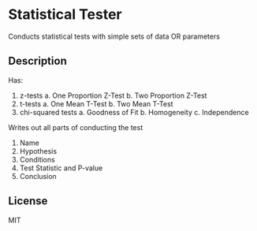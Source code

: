 # Statistical Tester

Conducts statistical tests with simple sets of data OR parameters

## Description

Has:
1. z-tests
  a. One Proportion Z-Test
  b. Two Proportion Z-Test
2. t-tests
  a. One Mean T-Test
  b. Two Mean T-Test
3. chi-squared tests
  a. Goodness of Fit
  b. Homogeneity
  c. Independence

Writes out all parts of conducting the test
1. Name
2. Hypothesis
3. Conditions
4. Test Statistic and P-value
5. Conclusion

## License

MIT

